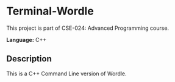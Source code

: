 # Terminal-Wordle

This project is part of CSE-024: Advanced Programming course.

**Language:** C++

## Description

This is a C++ Command Line version of Wordle.
